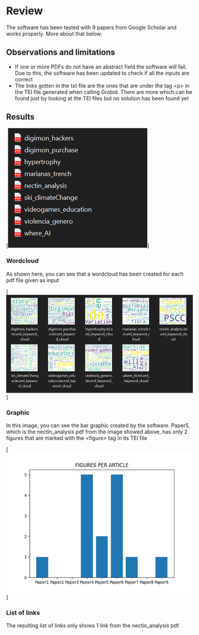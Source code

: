 # Review

The software has been tested with 9 papers from Google Scholar and works properly. More about that below:

## Observations and limitations

- If one or more PDFs do not have an abstract field the software will fail. Due to this, the software has been updated to check if all the inputs are correct
- The links gotten in the txt file are the ones that are under the tag \<p\> in the TEI file generated when calling Grobid. There are more which can be found just by looking at the TEI files but no solution has been found yet
  
## Results

[![Example figure 1](/assets/pdfsExample.png)]

### Wordcloud

As shown here, you can see that a wordcloud has been created for each pdf file given as input

[![Example figure 2](/assets/wcExample.png)]


### Graphic

In this image, you can see the bar graphic created by the software. Paper5, which is the nectin_analysis pdf from the image showed above, has only 2 figures that
are marked with the \<figure\> tag in its TEI file

[![Example figure 3](/assets/figsPerArticle.png)]


### List of links

The resulting list of links only shows 1 link from the nectin_analysis pdf
  
